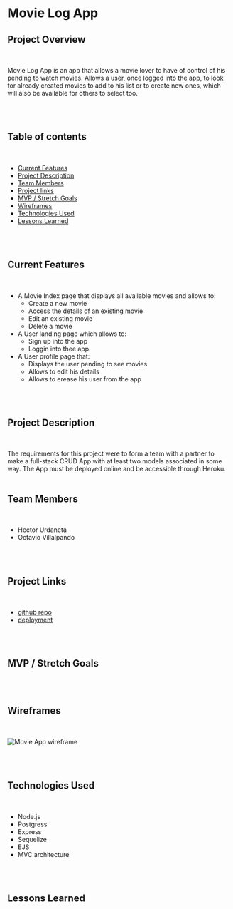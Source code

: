 # Movie Log App

## Project Overview

<br>

Movie Log App is an app that allows a movie lover to have of control of his pending to watch movies. Allows a user, once logged into the app, to look for already created movies to add to his list or to create new ones, which will also be available for others to select too. 

<br>
<br>

## Table of contents

<br>

- [Current Features](#current-features)
- [Project Description](#project-description)
- [Team Members](#team-members)
- [Project links](#project-links)
- [MVP / Stretch Goals](#mvp-/-stretch-goals)
- [Wireframes](#wireframes)
- [Technologies Used](#technologies-used)
- [Lessons Learned](#lessons-learned)  

<br>
<br>

## Current Features

<br>

+ A Movie Index page that displays all available movies and allows to:
  - Create a new movie
  - Access the details of an existing movie
  - Edit an existing movie
  - Delete a movie
+ A User landing page which allows to:
  - Sign up into the app
  - Loggin into thee app.
+ A User profile page that:
  - Displays the user pending to see movies
  - Allows to edit his details
  - Allows to erease his user from the app

<br>
<br>

## Project Description

<br>

The requirements for this project were to form a team with a partner to make a full-stack CRUD App with at least two models associated in some way. The App must be deployed online and be accessible through Heroku.
<br>
<br>

## Team Members
<br>

+ Hector Urdaneta
+ Octavio Villalpando


<br>
<br>

## Project Links

<br>

+ [github repo](https://github.com/lfrex/movie-app "github repo")
+ [deployment]()

<br>
<br>

## MVP / Stretch Goals


<br>
<br>

## Wireframes
<br>

![Movie App wireframe](https://i.imgur.com/4A7ErzC.jpg "Movie-App Wireframe")

<br>
<br>

## Technologies Used
<br>

+ Node.js
+ Postgress
+ Express
+ Sequelize
+ EJS 
+ MVC architecture

<br>
<br>

## Lessons Learned


 




